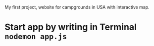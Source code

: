 My first project, website for campgrounds in USA with interactive map.

# Start app by writing in Terminal ```nodemon app.js```
